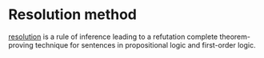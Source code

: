 # Resolution method
[resolution](https://en.wikipedia.org/wiki/Resolution_(logic)) is a rule of inference leading to a refutation complete theorem-proving technique for sentences in propositional logic and first-order logic.
